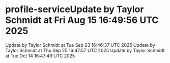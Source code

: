 # profile-serviceUpdate by Taylor Schmidt at Fri Aug 15 16:49:56 UTC 2025
Update by Taylor Schmidt at Tue Sep 23 16:46:37 UTC 2025
Update by Taylor Schmidt at Thu Sep 25 16:47:57 UTC 2025
Update by Taylor Schmidt at Tue Oct 14 16:47:49 UTC 2025

